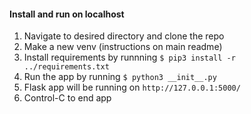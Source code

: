 #### Install and run on localhost
1. Navigate to desired directory and clone the repo
2. Make a new venv (instructions on main readme)
3. Install requirements by runnning `$ pip3 install -r ../requirements.txt`
4. Run the app by running `$ python3 __init__.py`
  1. Flask app will be running on `http://127.0.0.1:5000/`
  2. Control-C to end app
